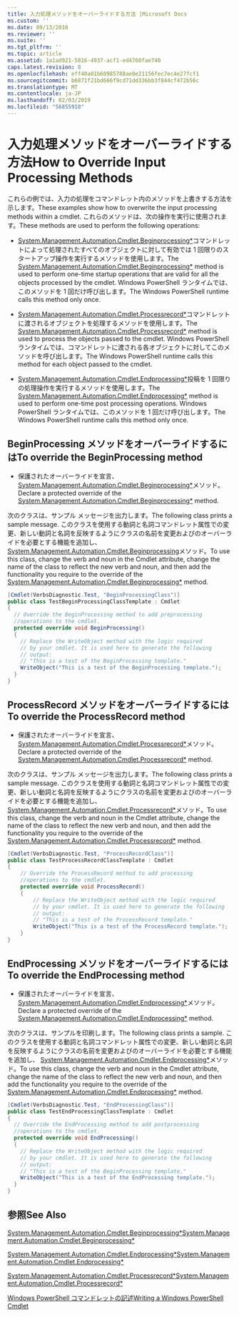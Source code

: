 ```yaml
---
title: 入力処理メソッドをオーバーライドする方法 |Microsoft Docs
ms.custom: ''
ms.date: 09/13/2016
ms.reviewer: ''
ms.suite: ''
ms.tgt_pltfrm: ''
ms.topic: article
ms.assetid: 1a1ad921-5816-4937-acf1-ed4760fae740
caps.latest.revision: 8
ms.openlocfilehash: eff40a01b60985788ae0e21156fec7ec4e27fcf1
ms.sourcegitcommit: b6871f21bd666f9cd71dd336bb3f844cf472b56c
ms.translationtype: MT
ms.contentlocale: ja-JP
ms.lasthandoff: 02/03/2019
ms.locfileid: "56855918"
---
```

# <a name="how-to-override-input-processing-methods"></a><span data-ttu-id="78f13-102">入力処理メソッドをオーバーライドする方法</span><span class="sxs-lookup"><span data-stu-id="78f13-102">How to Override Input Processing Methods</span></span>

<span data-ttu-id="78f13-103">これらの例では、入力の処理をコマンドレット内のメソッドを上書きする方法を示します。</span><span class="sxs-lookup"><span data-stu-id="78f13-103">These examples show how to overwrite the input processing methods within a cmdlet.</span></span> <span data-ttu-id="78f13-104">これらのメソッドは、次の操作を実行に使用されます。</span><span class="sxs-lookup"><span data-stu-id="78f13-104">These methods are used to perform the following operations:</span></span>

- <span data-ttu-id="78f13-105">[System.Management.Automation.Cmdlet.Beginprocessing\*](/dotnet/api/System.Management.Automation.Cmdlet.BeginProcessing)コマンドレットによって処理されたすべてのオブジェクトに対して有効では 1 回限りのスタートアップ操作を実行するメソッドを使用します。</span><span class="sxs-lookup"><span data-stu-id="78f13-105">The [System.Management.Automation.Cmdlet.Beginprocessing\*](/dotnet/api/System.Management.Automation.Cmdlet.BeginProcessing) method is used to perform one-time startup operations that are valid for all the objects processed by the cmdlet.</span></span> <span data-ttu-id="78f13-106">Windows PowerShell ランタイムでは、このメソッドを 1 回だけ呼び出します。</span><span class="sxs-lookup"><span data-stu-id="78f13-106">The Windows PowerShell runtime calls this method only once.</span></span>

- <span data-ttu-id="78f13-107">[System.Management.Automation.Cmdlet.Processrecord\*](/dotnet/api/System.Management.Automation.Cmdlet.ProcessRecord)コマンドレットに渡されるオブジェクトを処理するメソッドを使用します。</span><span class="sxs-lookup"><span data-stu-id="78f13-107">The [System.Management.Automation.Cmdlet.Processrecord\*](/dotnet/api/System.Management.Automation.Cmdlet.ProcessRecord) method is used to process the objects passed to the cmdlet.</span></span> <span data-ttu-id="78f13-108">Windows PowerShell ランタイムでは、コマンドレットに渡される各オブジェクトに対してこのメソッドを呼び出します。</span><span class="sxs-lookup"><span data-stu-id="78f13-108">The Windows PowerShell runtime calls this method for each object passed to the cmdlet.</span></span>

- <span data-ttu-id="78f13-109">[System.Management.Automation.Cmdlet.Endprocessing\*](/dotnet/api/System.Management.Automation.Cmdlet.EndProcessing)投稿を 1 回限りの処理操作を実行するメソッドを使用します。</span><span class="sxs-lookup"><span data-stu-id="78f13-109">The [System.Management.Automation.Cmdlet.Endprocessing\*](/dotnet/api/System.Management.Automation.Cmdlet.EndProcessing) method is used to perform one-time post processing operations.</span></span> <span data-ttu-id="78f13-110">Windows PowerShell ランタイムでは、このメソッドを 1 回だけ呼び出します。</span><span class="sxs-lookup"><span data-stu-id="78f13-110">The Windows PowerShell runtime calls this method only once.</span></span>

## <a name="to-override-the-beginprocessing-method"></a><span data-ttu-id="78f13-111">BeginProcessing メソッドをオーバーライドするには</span><span class="sxs-lookup"><span data-stu-id="78f13-111">To override the BeginProcessing method</span></span>

- <span data-ttu-id="78f13-112">保護されたオーバーライドを宣言、 [System.Management.Automation.Cmdlet.Beginprocessing\*](/dotnet/api/System.Management.Automation.Cmdlet.BeginProcessing)メソッド。</span><span class="sxs-lookup"><span data-stu-id="78f13-112">Declare a protected override of the [System.Management.Automation.Cmdlet.Beginprocessing\*](/dotnet/api/System.Management.Automation.Cmdlet.BeginProcessing) method.</span></span>

<span data-ttu-id="78f13-113">次のクラスは、サンプル メッセージを出力します。</span><span class="sxs-lookup"><span data-stu-id="78f13-113">The following class prints a sample message.</span></span> <span data-ttu-id="78f13-114">このクラスを使用する動詞と名詞コマンドレット属性での変更、新しい動詞と名詞を反映するようにクラスの名前を変更およびのオーバーライドを必要とする機能を追加し、 [System.Management.Automation.Cmdlet.Beginprocessing](/dotnet/api/System.Management.Automation.Cmdlet.BeginProcessing)メソッド。</span><span class="sxs-lookup"><span data-stu-id="78f13-114">To use this class, change the verb and noun in the Cmdlet attribute, change the name of the class to reflect the new verb and noun, and then add the functionality you require to the override of the [System.Management.Automation.Cmdlet.Beginprocessing\*](/dotnet/api/System.Management.Automation.Cmdlet.BeginProcessing) method.</span></span>

```csharp
[Cmdlet(VerbsDiagnostic.Test, "BeginProcessingClass")]
public class TestBeginProcessingClassTemplate : Cmdlet
{
  // Override the BeginProcessing method to add preprocessing
  //operations to the cmdlet.
  protected override void BeginProcessing()
  {
    // Replace the WriteObject method with the logic required
    // by your cmdlet. It is used here to generate the following
    // output:
    // "This is a test of the BeginProcessing template."
    WriteObject("This is a test of the BeginProcessing template.");
  }
}
```

## <a name="to-override-the-processrecord-method"></a><span data-ttu-id="78f13-115">ProcessRecord メソッドをオーバーライドするには</span><span class="sxs-lookup"><span data-stu-id="78f13-115">To override the ProcessRecord method</span></span>

- <span data-ttu-id="78f13-116">保護されたオーバーライドを宣言、 [System.Management.Automation.Cmdlet.Processrecord\*](/dotnet/api/System.Management.Automation.Cmdlet.ProcessRecord)メソッド。</span><span class="sxs-lookup"><span data-stu-id="78f13-116">Declare a protected override of the [System.Management.Automation.Cmdlet.Processrecord\*](/dotnet/api/System.Management.Automation.Cmdlet.ProcessRecord) method.</span></span>

<span data-ttu-id="78f13-117">次のクラスは、サンプル メッセージを出力します。</span><span class="sxs-lookup"><span data-stu-id="78f13-117">The following class prints a sample message.</span></span> <span data-ttu-id="78f13-118">このクラスを使用する動詞と名詞コマンドレット属性での変更、新しい動詞と名詞を反映するようにクラスの名前を変更およびのオーバーライドを必要とする機能を追加し、 [System.Management.Automation.Cmdlet.Processrecord\*](/dotnet/api/System.Management.Automation.Cmdlet.ProcessRecord)メソッド。</span><span class="sxs-lookup"><span data-stu-id="78f13-118">To use this class, change the verb and noun in the Cmdlet attribute, change the name of the class to reflect the new verb and noun, and then add the functionality you require to the override of the [System.Management.Automation.Cmdlet.Processrecord\*](/dotnet/api/System.Management.Automation.Cmdlet.ProcessRecord) method.</span></span>

```csharp
[Cmdlet(VerbsDiagnostic.Test, "ProcessRecordClass")]
public class TestProcessRecordClassTemplate : Cmdlet
{
    // Override the ProcessRecord method to add processing
    //operations to the cmdlet.
    protected override void ProcessRecord()
    {
        // Replace the WriteObject method with the logic required
        // by your cmdlet. It is used here to generate the following
        // output:
        // "This is a test of the ProcessRecord template."
        WriteObject("This is a test of the ProcessRecord template.");
    }
}

```

## <a name="to-override-the-endprocessing-method"></a><span data-ttu-id="78f13-119">EndProcessing メソッドをオーバーライドするには</span><span class="sxs-lookup"><span data-stu-id="78f13-119">To override the EndProcessing method</span></span>

- <span data-ttu-id="78f13-120">保護されたオーバーライドを宣言、 [System.Management.Automation.Cmdlet.Endprocessing\*](/dotnet/api/System.Management.Automation.Cmdlet.EndProcessing)メソッド。</span><span class="sxs-lookup"><span data-stu-id="78f13-120">Declare a protected override of the [System.Management.Automation.Cmdlet.Endprocessing\*](/dotnet/api/System.Management.Automation.Cmdlet.EndProcessing) method.</span></span>

<span data-ttu-id="78f13-121">次のクラスは、サンプルを印刷します。</span><span class="sxs-lookup"><span data-stu-id="78f13-121">The following class prints a sample.</span></span> <span data-ttu-id="78f13-122">このクラスを使用する動詞と名詞コマンドレット属性での変更、新しい動詞と名詞を反映するようにクラスの名前を変更およびのオーバーライドを必要とする機能を追加し、 [System.Management.Automation.Cmdlet.Endprocessing\*](/dotnet/api/System.Management.Automation.Cmdlet.EndProcessing)メソッド。</span><span class="sxs-lookup"><span data-stu-id="78f13-122">To use this class, change the verb and noun in the Cmdlet attribute, change the name of the class to reflect the new verb and noun, and then add the functionality you require to the override of the [System.Management.Automation.Cmdlet.Endprocessing\*](/dotnet/api/System.Management.Automation.Cmdlet.EndProcessing) method.</span></span>

```csharp
[Cmdlet(VerbsDiagnostic.Test, "EndProcessingClass")]
public class TestEndProcessingClassTemplate : Cmdlet
{
  // Override the EndProcessing method to add postprocessing
  //operations to the cmdlet.
  protected override void EndProcessing()
  {
    // Replace the WriteObject method with the logic required
    // by your cmdlet. It is used here to generate the following
    // output:
    // "This is a test of the BeginProcessing template."
    WriteObject("This is a test of the EndProcessing template.");
  }
}
```

## <a name="see-also"></a><span data-ttu-id="78f13-123">参照</span><span class="sxs-lookup"><span data-stu-id="78f13-123">See Also</span></span>

[<span data-ttu-id="78f13-124">System.Management.Automation.Cmdlet.Beginprocessing\*</span><span class="sxs-lookup"><span data-stu-id="78f13-124">System.Management.Automation.Cmdlet.Beginprocessing\*</span></span>](/dotnet/api/System.Management.Automation.Cmdlet.BeginProcessing)

[<span data-ttu-id="78f13-125">System.Management.Automation.Cmdlet.Endprocessing\*</span><span class="sxs-lookup"><span data-stu-id="78f13-125">System.Management.Automation.Cmdlet.Endprocessing\*</span></span>](/dotnet/api/System.Management.Automation.Cmdlet.EndProcessing)

[<span data-ttu-id="78f13-126">System.Management.Automation.Cmdlet.Processrecord\*</span><span class="sxs-lookup"><span data-stu-id="78f13-126">System.Management.Automation.Cmdlet.Processrecord\*</span></span>](/dotnet/api/System.Management.Automation.Cmdlet.ProcessRecord)

[<span data-ttu-id="78f13-127">Windows PowerShell コマンドレットの記述</span><span class="sxs-lookup"><span data-stu-id="78f13-127">Writing a Windows PowerShell Cmdlet</span></span>](./writing-a-windows-powershell-cmdlet.md)
